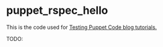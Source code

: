 puppet_rspec_hello
==================

This is the code used for [Testing Puppet Code blog tutorials.](
http://bailey.st/blog/2014/10/11/testing-puppet-code-part-1) 


TODO:
